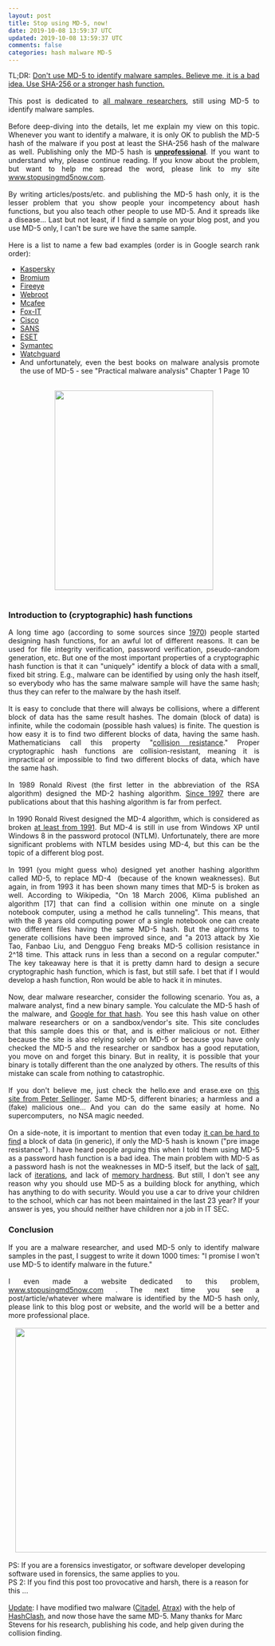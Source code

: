 ```yaml
---           
layout: post
title: Stop using MD-5, now!
date: 2019-10-08 13:59:37 UTC
updated: 2019-10-08 13:59:37 UTC
comments: false
categories: hash malware MD-5
---
```

<div style="text-align: justify;">TL;DR: <u>Don't use MD-5 to identify malware samples. Believe me, it is a bad idea. Use SHA-256 or a stronger hash function.</u></div><div style="text-align: justify;"><br/></div><div style="text-align: justify;">This post is dedicated to <a href="https://www.google.com/search?q=md5+malware+-sha&amp;ie=UTF-8#q=md5+malware+trojan+-sha+-sha1+-sha256&amp;tbs=qdr:y" target="_blank">all malware researchers</a>, still using MD-5 to identify malware samples.</div><div style="text-align: justify;"><br/></div><div style="text-align: justify;">Before deep-diving into the details, let me explain my view on this topic. Whenever you want to identify a malware, it is only OK to publish the MD-5 hash of the malware if you post at least the SHA-256 hash of the malware as well. Publishing only the MD-5 hash is <b><u>unprofessional</u></b>. If you want to understand why, please continue reading. If you know about the problem, but want to help me spread the word, please link to my site <a href="http://www.stopusingmd5now.com/" target="_blank">www.stopusingmd5now.com</a>.</div><div style="text-align: justify;"><br/></div><div style="text-align: justify;">By writing articles/posts/etc. and publishing the MD-5 hash only, it is the lesser problem that you show people your incompetency about hash functions, but you also teach other people to use MD-5. And it spreads like a disease... Last but not least, if I find a sample on your blog post, and you use MD-5 only, I can't be sure we have the same sample.<br/><br/>Here is a list to name a few bad examples (order is in Google search rank order):<br/><ul><li><a href="https://www.securelist.com/en/blog/208214185/ChewBacca_a_new_episode_of_Tor_based_Malware">Kaspersky</a></li><li><a href="http://labs.bromium.com/2014/01/13/understanding-malware-targeting-point-of-sale-systems/">Bromium</a></li><li><a href="http://www.fireeye.com/blog/technical/malware-research/2013/06/trojan-apt-seinup-hitting-asean.html">Fireeye</a></li><li><a href="http://www.webroot.com/blog/2013/10/21/u-k-users-targeted-fake-confirming-sky-offer-themed-malware-serving-emails/">Webroot</a></li><li><a href="https://blogs.mcafee.com/mcafee-labs/hesperus-evening-star-shines-as-latest-banker-trojan">Mcafee</a></li><li><a href="http://blog.fox-it.com/2013/07/25/analysis-of-the-kins-malware/">Fox-IT</a></li><li><a href="http://blogs.cisco.com/security/fake-phone-bills-contain-malware-targeting-dt-customers/">Cisco</a></li><li><a href="https://isc.sans.edu/forums/diary/Mr+Jones+wants+you+to+appear+in+court/17279">SANS</a></li><li><a href="http://www.welivesecurity.com/wp-content/uploads/2013/08/Brazilian_Malware1.pdf">ESET</a></li><li><a href="http://www.symantec.com/security_response/writeup.jsp?docid=2013-091614-5535-99&amp;tabid=2">Symantec</a></li><li><a href="http://watchguard.com/docs/datasheet/wg_apt-blocker_ds.pdf" target="_blank">Watchguard</a></li><li>And unfortunately, even the best books on malware analysis promote the use of MD-5 - see "Practical malware analysis" Chapter 1 Page 10</li></ul></div><div style="text-align: justify;"><br/></div><div class="separator" style="clear: both; text-align: center;"><a href="https://z6543.github.io/_img/46960563.jpg" src="https://z6543.github.io/_img/46960563.jpg" style="margin-left: 1em; margin-right: 1em;"><img border="0" height="400" src="https://z6543.github.io/_img/46960563.jpg" width="318"/></a></div><br/><h3 style="text-align: justify;">Introduction to (cryptographic) hash functions</h3><div style="text-align: justify;">A long time ago (according to some sources since <a href="http://www.cosic.esat.kuleuven.be/publications/article-1532.pdf" target="_blank">1970</a>) people started designing hash functions, for an awful lot of different reasons. It can be used for file integrity verification, password verification, pseudo-random generation, etc. But one of the most important properties of a cryptographic hash function is that it can "uniquely" identify a block of data with a small, fixed bit string. E.g., malware can be identified by using only the hash itself, so everybody who has the same malware sample will have the same hash; thus they can refer to the malware by the hash itself.</div><div style="text-align: justify;"><br/></div><div style="text-align: justify;">It is easy to conclude that there will always be collisions, where a different block of data has the same result hashes. The domain (block of data) is infinite, while the codomain (possible hash values) is finite. The question is how easy it is to find two different blocks of data, having the same hash. Mathematicians call this property "<a href="http://en.wikipedia.org/wiki/Cryptographic_hash_function#Properties" target="_blank">collision resistance</a>." Proper cryptographic hash functions are collision-resistant, meaning it is impractical or impossible to find two different blocks of data, which have the same hash.</div><div style="text-align: justify;"><br/></div><div style="text-align: justify;">In 1989 Ronald Rivest (the first letter in the abbreviation of the RSA algorithm) designed the MD-2 hashing algorithm. <a href="http://en.wikipedia.org/wiki/MD2_(cryptography)#Security" target="_blank">Since 1997</a> there are publications about that this hashing algorithm is far from perfect.</div><div style="text-align: justify;"><br/></div><div style="text-align: justify;">In 1990 Ronald Rivest designed the MD-4 algorithm, which is considered as broken <a href="http://en.wikipedia.org/wiki/MD4#Security" target="_blank">at least from 1991</a>. But MD-4 is still in use from Windows XP until Windows 8 in the password protocol (NTLM). Unfortunately, there are more significant problems with NTLM besides using MD-4, but this can be the topic of a different blog post.</div><div style="text-align: justify;"><br/></div><div style="text-align: justify;">In 1991 (you might guess who) designed yet another hashing algorithm called MD-5, to replace MD-4  (because of the known weaknesses). But again, in from 1993 it has been shown many times that MD-5 is broken as well. According to Wikipedia, "On 18 March 2006, Klima published an algorithm [17] that can find a collision within one minute on a single notebook computer, using a method he calls tunneling". This means, that with the 8 years old computing power of a single notebook one can create two different files having the same MD-5 hash. But the algorithms to generate collisions have been improved since, and "a 2013 attack by Xie Tao, Fanbao Liu, and Dengguo Feng breaks MD-5 collision resistance in 2^18 time. This attack runs in less than a second on a regular computer." The key takeaway here is that it is pretty damn hard to design a secure cryptographic hash function, which is fast, but still safe. I bet that if I would develop a hash function, Ron would be able to hack it in minutes.</div><div style="text-align: justify;"><br/>Now, dear malware researcher, consider the following scenario. You as, a malware analyst, find a new binary sample. You calculate the MD-5 hash of the malware, and <a href="https://www.google.com/search?q=md5+malware+-sha&amp;ie=UTF-8#q=md5+malware+trojan+-sha+-sha1+-sha256&amp;tbs=qdr:y" target="_blank">Google for that hash</a>. You see this hash value on other malware researchers or on a sandbox/vendor's site. This site concludes that this sample does this or that, and is either malicious or not. Either because the site is also relying solely on MD-5 or because you have only checked the MD-5 and the researcher or sandbox has a good reputation, you move on and forget this binary. But in reality, it is possible that your binary is totally different than the one analyzed by others. The results of this mistake can scale from nothing to catastrophic.</div><div style="text-align: justify;"><br/></div><div style="text-align: justify;">If you don't believe me, just check the hello.exe and erase.exe on <a href="http://www.mscs.dal.ca/~selinger/md5collision/">this site from</a><a href="http://www.mscs.dal.ca/~selinger/md5collision/" style="text-decoration: underline;"> Peter Sellinger</a>. Same MD-5, different binaries; a harmless and a (fake) malicious one... And you can do the same easily at home. No supercomputers,  no NSA magic needed.</div><div style="text-align: justify;"><br/></div><div style="text-align: justify;">On a side-note, it is important to mention that even today <a href="http://en.wikipedia.org/wiki/MD5#Preimage_vulnerability" target="_blank">it can be hard to find</a> a block of data (in generic), if only the MD-5 hash is known ("pre image resistance"). I have heard people arguing this when I told them using MD-5 as a password hash function is a bad idea. The main problem with MD-5 as a password hash is not the weaknesses in MD-5 itself, but the lack of <a href="http://en.wikipedia.org/wiki/Salt_(cryptography)" target="_blank">salt</a>, lack of <a href="http://en.wikipedia.org/wiki/PBKDF2" target="_blank">iterations</a>, and lack of <a href="http://en.wikipedia.org/wiki/Scrypt" target="_blank">memory hardness</a>. But still, I don't see any reason why you should use MD-5 as a building block for anything, which has anything to do with security. Would you use a car to drive your children to the school, which car has not been maintained in the last 23 year? If your answer is yes, you should neither have children nor a job in IT SEC.</div><h3 style="text-align: justify;">Conclusion</h3><div style="text-align: justify;">If you are a malware researcher, and used MD-5 only to identify malware samples in the past, I suggest to write it down 1000 times: "I promise I won't use MD-5 to identify malware in the future."</div><div style="text-align: justify;"><br/></div><div style="text-align: justify;">I even made a website dedicated to this problem, <a href="http://www.stopusingmd5now.com/" target="_blank">www.stopusingmd5now.com</a> . The next time you see a post/article/whatever where malware is identified by the MD-5 hash only, please link to this blog post or website, and the world will be a better and more professional place.</div><div style="text-align: justify;"><br/></div><div class="separator" style="clear: both; text-align: center;"><a href="https://z6543.github.io/_img/bart-simpson-chalkboard_www-txt2pic-com.jpg" src="https://z6543.github.io/_img/bart-simpson-chalkboard_www-txt2pic-com.jpg" style="margin-left: 1em; margin-right: 1em;"><img border="0" height="450" src="https://z6543.github.io/_img/bart-simpson-chalkboard_www-txt2pic-com.jpg" width="640"/></a></div><br/>PS: If you are a forensics investigator, or software developer developing software used in forensics, the same applies to you.<br/>PS 2: If you find this post too provocative and harsh, there is a reason for this ...<br/><br/><a href="https://www.blogger.com/null" name="update">Update</a>: I have modified two malware (<a href="https://malwr.com/analysis/Y2M4Zjc4OWE0YmExNDA2MWE5YjFhODM5YjliNmI0MTY/">Citadel</a>, <a href="https://malwr.com/analysis/YTc4Zjg0YTM0MTBhNDJiZDk4ZjFlODAwNjEzODM0YWQ/">Atrax</a>) with the help of <a href="https://code.google.com/p/hashclash/">HashClash</a>, and now those have the same MD-5. Many thanks for Marc Stevens for his research, publishing his code, and help given during the collision finding.